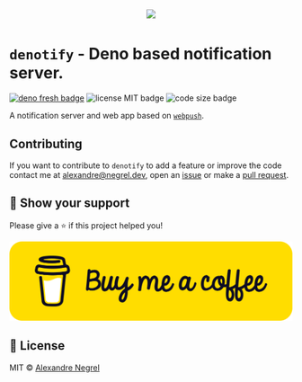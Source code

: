<h1 align="center">
    <img height="250" src="https://deno.news/logo.svg">
</h1>

# `denotify` - Deno based notification server.

[![deno fresh badge](https://fresh.deno.dev/fresh-badge.svg)](https://fresh.deno.dev)
![license MIT badge](https://img.shields.io/github/license/negrel/denotify)
![code size badge](https://img.shields.io/github/languages/code-size/negrel/denotify)

A notification server and web app based on
[`webpush`](https://github.com/negrel/webpush).

## Contributing

If you want to contribute to `denotify` to add a feature or improve the code
contact me at [alexandre@negrel.dev](mailto:alexandre@negrel.dev), open an
[issue](https://github.com/negrel/denotify/issues) or make a
[pull request](https://github.com/negrel/denotify/pulls).

## :stars: Show your support

Please give a :star: if this project helped you!

[![buy me a coffee](https://github.com/negrel/.github/blob/master/.github/images/bmc-button.png?raw=true)](https://www.buymeacoffee.com/negrel)

## :scroll: License

MIT © [Alexandre Negrel](https://www.negrel.dev/)
